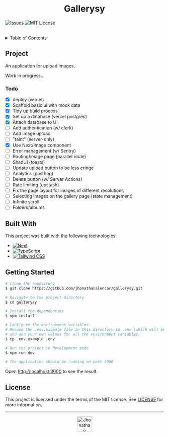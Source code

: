 <h1 align="center">Gallerysy</h1>

[![Issues][issues-shield]][issues-url]
[![MIT License][license-shield]][license-url]

<br>

<details>
  <summary>Table of Contents</summary>
  <ol>
    <li>
      <a href="#project">Project</a>
    </li>
    <li>
      <a href="#built-with">Built With</a>
    </li>
    <li>
      <a href="#getting-started">Getting Started</a>
    </li>
    <li>
      <a href="#license">License</a>
    </li>
  </ol>
</details>

## Project

An application for upload images.

Work in progress...

### Todo

- [x] deploy (vercel)
- [x] Scaffold basic ui with mock data
- [x] Tidy up build process
- [x] Set up a database (vercel postgres)
- [x] Attach database to UI
- [ ] Add authentication (w/ clerk)
- [ ] Add image upload
- [ ] "taint" (server-only)
- [x] Use Next/Image component
- [ ] Error management (w/ Sentry)
- [ ] Routing/image page (parallel route)
- [ ] ShadUI (toasts)
- [ ] Update upload button to be less cringe
- [ ] Analytics (posthog)
- [ ] Delete button (w/ Server Actions)
- [ ] Rate limiting (upstash)
- [ ] Fix the page layout for images of different resolutions
- [ ] Selecting images on the gallery page (state management)
- [ ] Infinite scroll
- [ ] Folders/albums

## Built With

This project was built with the following technologies:

- [![Next][next.js]][next-url]
- [![TypeScript][typescript]][typescript-url]
- [![Tailwind CSS][tailwindcss]][tailwindcss-url]

## Getting Started

```sh
# Clone the repository
$ git clone https://github.com/jhonathanalencar/gallerysy.git

# Navigate to the project directory
$ cd gallerysy

# Install the dependencies
$ npm install

# Configure the environment variables:
# Rename the .env.example file in this directory to .env (which will be ignored by git)
# and add your own values for all the environment variables.
$ cp .env.example .env

# Run the project in development mode
$ npm run dev

# The application should be running on port 3000
```

Open <http://localhost:3000> to see the result.

## License

This project is licensed under the terms of the MIT license. See [LICENSE](LICENSE) for more information.

---

<p align="center">
  <img src="https://user-images.githubusercontent.com/87830705/254344973-58fb1280-be15-4847-95bd-c99236abdb4b.png" alt="Jhonathan" width="48px" />
</p>

[issues-shield]: https://img.shields.io/github/issues/jhonathanalencar/gallerysy.svg?style=for-the-badge
[issues-url]: https://github.com/jhonathanalencar/gallerysy/issues
[license-shield]: https://img.shields.io/github/license/jhonathanalencar/gallerysy.svg?style=for-the-badge&labelColor=4b2428&color=ac7c59
[license-url]: https://github.com/jhonathanalencar/gallerysy/blob/main/LICENSE
[next.js]: https://img.shields.io/badge/next.js-000000?style=for-the-badge&logo=nextdotjs&logoColor=white
[next-url]: https://nextjs.org/
[typescript]: https://img.shields.io/badge/TypeScript-007ACC?style=for-the-badge&logo=typescript&logoColor=white
[typescript-url]: https://www.typescriptlang.org/
[tailwindcss]: https://img.shields.io/badge/Tailwind_CSS-38B2AC?style=for-the-badge&logo=tailwind-css&logoColor=white
[tailwindcss-url]: https://tailwindcss.com/
